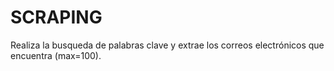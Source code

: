 # SCRAPING
Realiza la busqueda de palabras clave y extrae los correos electrónicos que encuentra (max=100).
